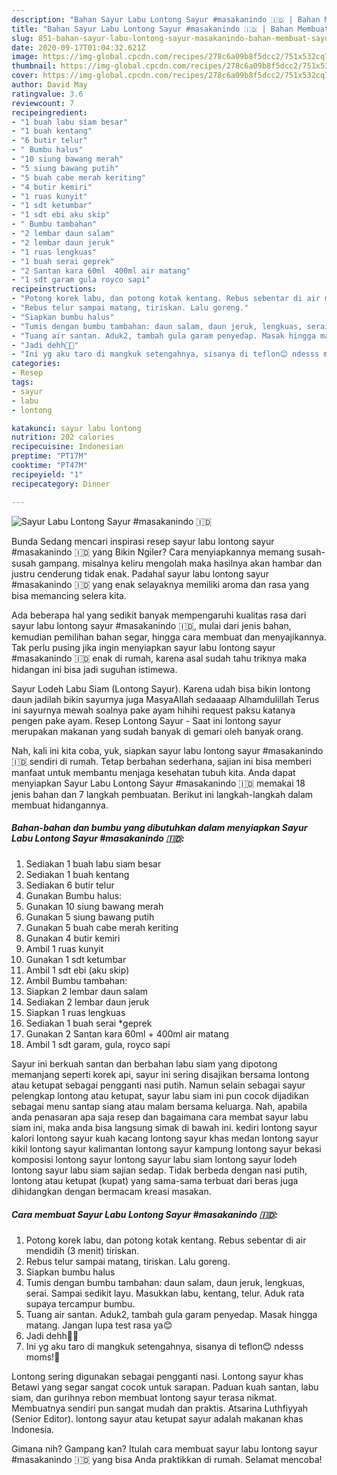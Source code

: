 ```yaml
---
description: "Bahan Sayur Labu Lontong Sayur #masakanindo 🇮🇩 | Bahan Membuat Sayur Labu Lontong Sayur #masakanindo 🇮🇩 Yang Enak Banget"
title: "Bahan Sayur Labu Lontong Sayur #masakanindo 🇮🇩 | Bahan Membuat Sayur Labu Lontong Sayur #masakanindo 🇮🇩 Yang Enak Banget"
slug: 851-bahan-sayur-labu-lontong-sayur-masakanindo-bahan-membuat-sayur-labu-lontong-sayur-masakanindo-yang-enak-banget
date: 2020-09-17T01:04:32.621Z
image: https://img-global.cpcdn.com/recipes/278c6a09b8f5dcc2/751x532cq70/sayur-labu-lontong-sayur-masakanindo-🇮🇩-foto-resep-utama.jpg
thumbnail: https://img-global.cpcdn.com/recipes/278c6a09b8f5dcc2/751x532cq70/sayur-labu-lontong-sayur-masakanindo-🇮🇩-foto-resep-utama.jpg
cover: https://img-global.cpcdn.com/recipes/278c6a09b8f5dcc2/751x532cq70/sayur-labu-lontong-sayur-masakanindo-🇮🇩-foto-resep-utama.jpg
author: David May
ratingvalue: 3.6
reviewcount: 7
recipeingredient:
- "1 buah labu siam besar"
- "1 buah kentang"
- "6 butir telur"
- " Bumbu halus"
- "10 siung bawang merah"
- "5 siung bawang putih"
- "5 buah cabe merah keriting"
- "4 butir kemiri"
- "1 ruas kunyit"
- "1 sdt ketumbar"
- "1 sdt ebi aku skip"
- " Bumbu tambahan"
- "2 lembar daun salam"
- "2 lembar daun jeruk"
- "1 ruas lengkuas"
- "1 buah serai geprek"
- "2 Santan kara 60ml  400ml air matang"
- "1 sdt garam gula royco sapi"
recipeinstructions:
- "Potong korek labu, dan potong kotak kentang. Rebus sebentar di air mendidih (3 menit) tiriskan."
- "Rebus telur sampai matang, tiriskan. Lalu goreng."
- "Siapkan bumbu halus"
- "Tumis dengan bumbu tambahan: daun salam, daun jeruk, lengkuas, serai. Sampai sedikit layu. Masukkan labu, kentang, telur. Aduk rata supaya tercampur bumbu."
- "Tuang air santan. Aduk2, tambah gula garam penyedap. Masak hingga matang. Jangan lupa test rasa ya😊"
- "Jadi dehh💖💖"
- "Ini yg aku taro di mangkuk setengahnya, sisanya di teflon😊 ndesss moms!💖"
categories:
- Resep
tags:
- sayur
- labu
- lontong

katakunci: sayur labu lontong 
nutrition: 202 calories
recipecuisine: Indonesian
preptime: "PT17M"
cooktime: "PT47M"
recipeyield: "1"
recipecategory: Dinner

---
```



![Sayur Labu Lontong Sayur #masakanindo 🇮🇩](https://img-global.cpcdn.com/recipes/278c6a09b8f5dcc2/751x532cq70/sayur-labu-lontong-sayur-masakanindo-🇮🇩-foto-resep-utama.jpg)

Bunda Sedang mencari inspirasi resep sayur labu lontong sayur #masakanindo 🇮🇩 yang Bikin Ngiler? Cara menyiapkannya memang susah-susah gampang. misalnya keliru mengolah maka hasilnya akan hambar dan justru cenderung tidak enak. Padahal sayur labu lontong sayur #masakanindo 🇮🇩 yang enak selayaknya memiliki aroma dan rasa yang bisa memancing selera kita.

Ada beberapa hal yang sedikit banyak mempengaruhi kualitas rasa dari sayur labu lontong sayur #masakanindo 🇮🇩, mulai dari jenis bahan, kemudian pemilihan bahan segar, hingga cara membuat dan menyajikannya. Tak perlu pusing jika ingin menyiapkan sayur labu lontong sayur #masakanindo 🇮🇩 enak di rumah, karena asal sudah tahu triknya maka hidangan ini bisa jadi suguhan istimewa.

Sayur Lodeh Labu Siam (Lontong Sayur). Karena udah bisa bikin lontong daun jadilah bikin sayurnya juga MasyaAllah sedaaaap Alhamdulillah Terus ini sayurnya mewah soalnya pake ayam hihihi request paksu katanya pengen pake ayam. Resep Lontong Sayur - Saat ini lontong sayur merupakan makanan yang sudah banyak di gemari oleh banyak orang.


Nah, kali ini kita coba, yuk, siapkan sayur labu lontong sayur #masakanindo 🇮🇩 sendiri di rumah. Tetap berbahan sederhana, sajian ini bisa memberi manfaat untuk membantu menjaga kesehatan tubuh kita. Anda dapat menyiapkan Sayur Labu Lontong Sayur #masakanindo 🇮🇩 memakai 18 jenis bahan dan 7 langkah pembuatan. Berikut ini langkah-langkah dalam membuat hidangannya.

<!--inarticleads1-->

##### Bahan-bahan dan bumbu yang dibutuhkan dalam menyiapkan Sayur Labu Lontong Sayur #masakanindo 🇮🇩:

1. Sediakan 1 buah labu siam besar
1. Sediakan 1 buah kentang
1. Sediakan 6 butir telur
1. Gunakan  Bumbu halus:
1. Gunakan 10 siung bawang merah
1. Gunakan 5 siung bawang putih
1. Gunakan 5 buah cabe merah keriting
1. Gunakan 4 butir kemiri
1. Ambil 1 ruas kunyit
1. Gunakan 1 sdt ketumbar
1. Ambil 1 sdt ebi (aku skip)
1. Ambil  Bumbu tambahan:
1. Siapkan 2 lembar daun salam
1. Sediakan 2 lembar daun jeruk
1. Siapkan 1 ruas lengkuas
1. Sediakan 1 buah serai *geprek
1. Gunakan 2 Santan kara 60ml + 400ml air matang
1. Ambil 1 sdt garam, gula, royco sapi


Sayur ini berkuah santan dan berbahan labu siam yang dipotong memanjang seperti korek api, sayur ini sering disajikan bersama lontong atau ketupat sebagai pengganti nasi putih. Namun selain sebagai sayur pelengkap lontong atau ketupat, sayur labu siam ini pun cocok dijadikan sebagai menu santap siang atau malam bersama keluarga. Nah, apabila anda penasaran apa saja resep dan bagaimana cara membat sayur labu siam ini, maka anda bisa langsung simak di bawah ini. kediri lontong sayur kalori lontong sayur kuah kacang lontong sayur khas medan lontong sayur kikil lontong sayur kalimantan lontong sayur kampung lontong sayur bekasi komposisi lontong sayur lontong sayur labu siam lontong sayur lodeh lontong sayur labu siam sajian sedap. Tidak berbeda dengan nasi putih, lontong atau ketupat (kupat) yang sama-sama terbuat dari beras juga dihidangkan dengan bermacam kreasi masakan. 

<!--inarticleads2-->

##### Cara membuat Sayur Labu Lontong Sayur #masakanindo 🇮🇩:

1. Potong korek labu, dan potong kotak kentang. Rebus sebentar di air mendidih (3 menit) tiriskan.
1. Rebus telur sampai matang, tiriskan. Lalu goreng.
1. Siapkan bumbu halus
1. Tumis dengan bumbu tambahan: daun salam, daun jeruk, lengkuas, serai. Sampai sedikit layu. Masukkan labu, kentang, telur. Aduk rata supaya tercampur bumbu.
1. Tuang air santan. Aduk2, tambah gula garam penyedap. Masak hingga matang. Jangan lupa test rasa ya😊
1. Jadi dehh💖💖
1. Ini yg aku taro di mangkuk setengahnya, sisanya di teflon😊 ndesss moms!💖


Lontong sering digunakan sebagai pengganti nasi. Lontong sayur khas Betawi yang segar sangat cocok untuk sarapan. Paduan kuah santan, labu siam, dan gurihnya rebon membuat lontong sayur terasa nikmat. Membuatnya sendiri pun sangat mudah dan praktis. Atsarina Luthfiyyah (Senior Editor). lontong sayur atau ketupat sayur adalah makanan khas Indonesia. 

Gimana nih? Gampang kan? Itulah cara membuat sayur labu lontong sayur #masakanindo 🇮🇩 yang bisa Anda praktikkan di rumah. Selamat mencoba!
